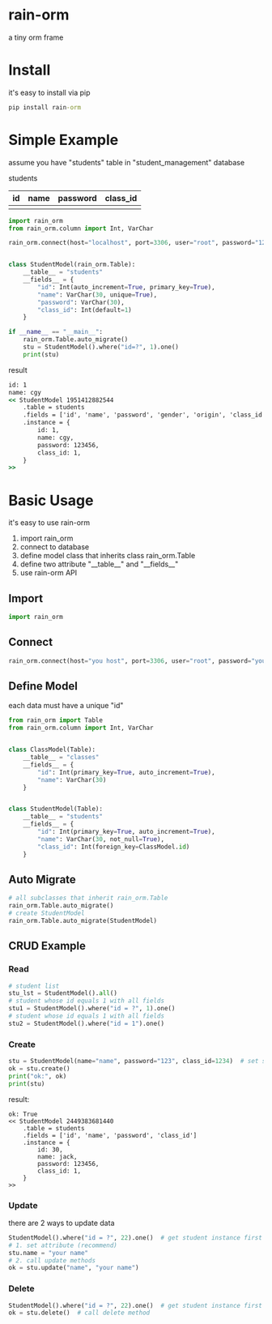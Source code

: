 # rain-orm

a tiny orm frame

# Install

it's easy to install via pip

```cmd
pip install rain-orm
```

# Simple Example

assume you have "students" table in "student_management" database

students

| id  | name | password | class_id |
|-----|------|----------|----------|
|     |      |          |          |

```python
import rain_orm
from rain_orm.column import Int, VarChar

rain_orm.connect(host="localhost", port=3306, user="root", password="123456", database="student_management")


class StudentModel(rain_orm.Table):
    __table__ = "students"
    __fields__ = {
        "id": Int(auto_increment=True, primary_key=True),
        "name": VarChar(30, unique=True),
        "password": VarChar(30),
        "class_id": Int(default=1)
    }

if __name__ == "__main__":
    rain_orm.Table.auto_migrate()
    stu = StudentModel().where("id=?", 1).one()
    print(stu)

```
result

```cmd
id: 1
name: cgy
<< StudentModel 1951412882544
	.table = students
	.fields = ['id', 'name', 'password', 'gender', 'origin', 'class_id']
	.instance = {
		id: 1,
		name: cgy,
		password: 123456,
		class_id: 1,
	}
>>
```

# Basic Usage

it's easy to use rain-orm

1. import rain_orm
2. connect to database
3. define model class that inherits class rain_orm.Table
4. define two attribute "\_\_table__" and "\_\_fields__"
5. use rain-orm API

## Import
```python
import rain_orm
```

## Connect
```python
rain_orm.connect(host="you host", port=3306, user="root", password="your password", database="student_management")
```

## Define Model

each data must have a unique "id"
```python
from rain_orm import Table
from rain_orm.column import Int, VarChar


class ClassModel(Table):
    __table__ = "classes"
    __fields__ = {
        "id": Int(primary_key=True, auto_increment=True),
        "name": VarChar(30)
    }


class StudentModel(Table):
    __table__ = "students"
    __fields__ = {
        "id": Int(primary_key=True, auto_increment=True),
        "name": VarChar(30, not_null=True),
        "class_id": Int(foreign_key=ClassModel.id)
    }
```
## Auto Migrate

```python
# all subclasses that inherit rain_orm.Table
rain_orm.Table.auto_migrate() 
# create StudentModel
rain_orm.Table.auto_migrate(StudentModel)
```


## CRUD Example

### Read

```python
# student list
stu_lst = StudentModel().all()
# student whose id equals 1 with all fields
stu1 = StudentModel().where("id = ?", 1).one()
# student whose id equals 1 with all fields
stu2 = StudentModel().where("id = 1").one()
```

### Create

```python
stu = StudentModel(name="name", password="123", class_id=1234)  # set student
ok = stu.create()
print("ok:", ok)
print(stu)
```
result:
```
ok: True
<< StudentModel 2449383681440
	.table = students
	.fields = ['id', 'name', 'password', 'class_id']
	.instance = {
		id: 30,
		name: jack,
		password: 123456,
		class_id: 1,
	}
>>
```

### Update

there are 2 ways to update data

```python
StudentModel().where("id = ?", 22).one()  # get student instance first
# 1. set attribute (recommend)
stu.name = "your name"
# 2. call update methods
ok = stu.update("name", "your name")
```

### Delete

```python
StudentModel().where("id = ?", 22).one()  # get student instance first
ok = stu.delete()  # call delete method
```

